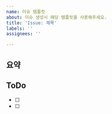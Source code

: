 ```yaml
---
name: 이슈 템플릿
about: 이슈 생성시 해당 템플릿을 사용해주세요.
title: 'Issue: 제목'
labels: ''
assignees: ''

---
```


## 요약

## ToDo
- [ ] 
- [ ]
